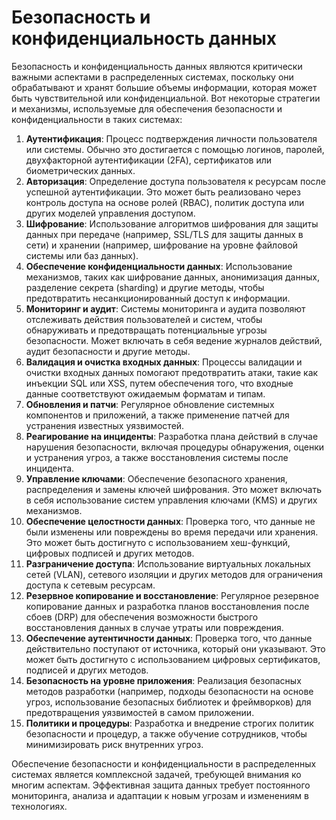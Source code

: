 # Безопасность и конфиденциальность данных

Безопасность и конфиденциальность данных являются критически важными аспектами в распределенных системах, поскольку они обрабатывают и хранят большие объемы информации, которая может быть чувствительной или конфиденциальной. Вот некоторые стратегии и механизмы, используемые для обеспечения безопасности и конфиденциальности в таких системах:

1. **Аутентификация**: Процесс подтверждения личности пользователя или системы. Обычно это достигается с помощью логинов, паролей, двухфакторной аутентификации (2FA), сертификатов или биометрических данных.
2. **Авторизация**: Определение доступа пользователя к ресурсам после успешной аутентификации. Это может быть реализовано через контроль доступа на основе ролей (RBAC), политик доступа или других моделей управления доступом.
3. **Шифрование**: Использование алгоритмов шифрования для защиты данных при передаче (например, SSL/TLS для защиты данных в сети) и хранении (например, шифрование на уровне файловой системы или баз данных).
4. **Обеспечение конфиденциальности данных**: Использование механизмов, таких как шифрование данных, анонимизация данных, разделение секрета (sharding) и другие методы, чтобы предотвратить несанкционированный доступ к информации.
5. **Мониторинг и аудит**: Системы мониторинга и аудита позволяют отслеживать действия пользователей и систем, чтобы обнаруживать и предотвращать потенциальные угрозы безопасности. Может включать в себя ведение журналов действий, аудит безопасности и другие методы.
6. **Валидация и очистка входных данных**: Процессы валидации и очистки входных данных помогают предотвратить атаки, такие как инъекции SQL или XSS, путем обеспечения того, что входные данные соответствуют ожидаемым форматам и типам.
7. **Обновления и патчи**: Регулярное обновление системных компонентов и приложений, а также применение патчей для устранения известных уязвимостей.
8. **Реагирование на инциденты**: Разработка плана действий в случае нарушения безопасности, включая процедуры обнаружения, оценки и устранения угроз, а также восстановления системы после инцидента.
9. **Управление ключами**: Обеспечение безопасного хранения, распределения и замены ключей шифрования. Это может включать в себя использование систем управления ключами (KMS) и других механизмов.
10. **Обеспечение целостности данных**: Проверка того, что данные не были изменены или повреждены во время передачи или хранения. Это может быть достигнуто с использованием хеш-функций, цифровых подписей и других методов.
11. **Разграничение доступа**: Использование виртуальных локальных сетей (VLAN), сетевого изоляции и других методов для ограничения доступа к сетевым ресурсам.
12. **Резервное копирование и восстановление**: Регулярное резервное копирование данных и разработка планов восстановления после сбоев (DRP) для обеспечения возможности быстрого восстановления данных в случае утраты или повреждения.
13. **Обеспечение аутентичности данных**: Проверка того, что данные действительно поступают от источника, который они указывают. Это может быть достигнуто с использованием цифровых сертификатов, подписей и других методов.
14. **Безопасность на уровне приложения**: Реализация безопасных методов разработки (например, подходы безопасности на основе угроз, использование безопасных библиотек и фреймворков) для предотвращения уязвимостей в самом приложении.
15. **Политики и процедуры**: Разработка и внедрение строгих политик безопасности и процедур, а также обучение сотрудников, чтобы минимизировать риск внутренних угроз.

Обеспечение безопасности и конфиденциальности в распределенных системах является комплексной задачей, требующей внимания ко многим аспектам. Эффективная защита данных требует постоянного мониторинга, анализа и адаптации к новым угрозам и изменениям в технологиях.

